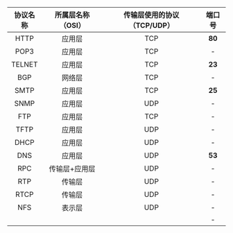 | 协议名称 | 所属层名称（OSI） | 传输层使用的协议（TCP/UDP） | 端口号 |
| :------: | :---------------: | :-------------------------: | :----: |
|   HTTP   |      应用层       |             TCP             | **80** |
|   POP3   |      应用层       |             TCP             |   -    |
|  TELNET  |      应用层       |             TCP             | **23** |
|   BGP    |      网络层       |             TCP             |   -    |
|   SMTP   |      应用层       |             TCP             | **25** |
|   SNMP   |      应用层       |             UDP             |   -    |
|   FTP    |      应用层       |             TCP             |   -    |
|   TFTP   |      应用层       |             UDP             |   -    |
|   DHCP   |      应用层       |             UDP             |   -    |
|   DNS    |      应用层       |             UDP             | **53** |
|   RPC    |   传输层+应用层   |             UDP             |   -    |
|   RTP    |      传输层       |             UDP             |   -    |
|   RTCP   |      传输层       |             UDP             |   -    |
|   NFS    |      表示层       |             UDP             |   -    |
|          |                   |                             |   -    |





